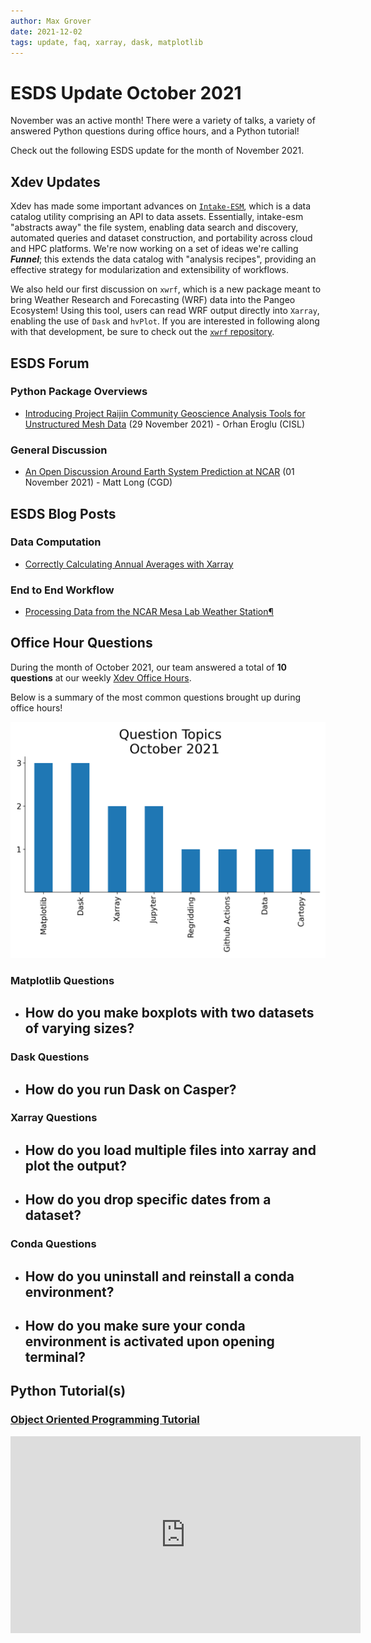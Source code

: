 ```yaml
---
author: Max Grover
date: 2021-12-02
tags: update, faq, xarray, dask, matplotlib
---
```


# ESDS Update October 2021

November was an active month! There were a variety of talks, a variety of answered Python questions during office hours, and a Python tutorial!

Check out the following ESDS update for the month of November 2021.

## Xdev Updates

Xdev has made some important advances on [`Intake-ESM`](https://intake-esm.readthedocs.io/en/latest/), which is a data catalog utility comprising an API to data assets. Essentially, intake-esm "abstracts away" the file system, enabling data search and discovery, automated queries and dataset construction, and portability across cloud and HPC platforms. We're now working on a set of ideas we're calling **_Funnel_**; this extends the data catalog with "analysis recipes", providing an effective strategy for modularization and extensibility of workflows.

We also held our first discussion on `xwrf`, which is a new package meant to bring Weather Research and Forecasting (WRF) data into the Pangeo Ecosystem! Using this tool, users can read WRF output directly into `Xarray`, enabling the use of `Dask` and `hvPlot`. If you are interested in following along with that development, be sure to check out the [`xwrf` repository](https://github.com/NCAR/xwrf).

## ESDS Forum

### Python Package Overviews

- [Introducing Project Raijin Community Geoscience Analysis Tools for Unstructured Mesh Data](https://raijin.ucar.edu/) (29 November 2021) - Orhan Eroglu (CISL)

### General Discussion

- [An Open Discussion Around Earth System Prediction at NCAR](https://docs.google.com/forms/d/e/1FAIpQLScX4ugyocLz1WgIthzX_eN_CXkBR7QvlHTS0eMLxFtxsjxPyw/viewform?vc=0&c=0&w=1&flr=0) (01 November 2021) - Matt Long (CGD)

## ESDS Blog Posts

### Data Computation

- [Correctly Calculating Annual Averages with Xarray](https://ncar.github.io/esds/posts/2021/yearly-averages-xarray/)

### End to End Workflow

- [Processing Data from the NCAR Mesa Lab Weather Station¶](https://ncar.github.io/esds/posts/2021/weather-station-data-preprocess/)

## Office Hour Questions

During the month of October 2021, our team answered a total of **10 questions** at our weekly [Xdev Office Hours](https://ncar.github.io/esds/calendar/#xdev-office-hours).

Below is a summary of the most common questions brought up during office hours!

![october-2021-office-hours](../images/october_2021_question_topics.png)

### Matplotlib Questions

- ## How do you make boxplots with two datasets of varying sizes?

### Dask Questions

- ## How do you run Dask on Casper?

### Xarray Questions

- ## How do you load multiple files into xarray and plot the output?
- ## How do you drop specific dates from a dataset?

### Conda Questions

- ## How do you uninstall and reinstall a conda environment?
- ## How do you make sure your conda environment is activated upon opening terminal?

## Python Tutorial(s)

### [Object Oriented Programming Tutorial](https://ncar.github.io/esds/posts/2021/oop-tutorial/)

<iframe width="560" height="315" src="https://www.youtube.com/embed/zlHkkjr7e6k" title="YouTube video player" frameborder="0" allow="accelerometer; autoplay; clipboard-write; encrypted-media; gyroscope; picture-in-picture" allowfullscreen></iframe>
